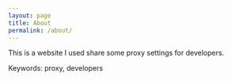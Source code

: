 ```yaml
---
layout: page
title: About
permalink: /about/
---
```


This is a website I used share some proxy settings for developers.

Keywords: proxy, developers
